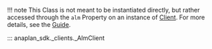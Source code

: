 !!! note
    This Class is not meant to be instantiated directly, but rather accessed through the `alm` Property on an
    instance of [Client](sync_client.md). For more details, see the [Guide](../../guides/alm.md).

::: anaplan_sdk._clients._AlmClient

<style>
    [data-md-component="toc"] li:first-of-type{
        display:  none!important;
    }
</style>
